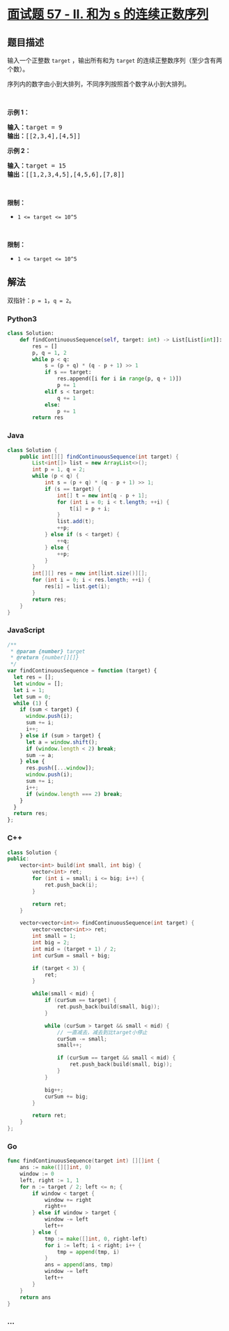# [面试题 57 - II. 和为 s 的连续正数序列](https://leetcode-cn.com/problems/he-wei-sde-lian-xu-zheng-shu-xu-lie-lcof/)

## 题目描述

<p>输入一个正整数 <code>target</code> ，输出所有和为 <code>target</code> 的连续正整数序列（至少含有两个数）。</p>

<p>序列内的数字由小到大排列，不同序列按照首个数字从小到大排列。</p>

<p>&nbsp;</p>

<p><strong>示例 1：</strong></p>

<pre><strong>输入：</strong>target = 9
<strong>输出：</strong>[[2,3,4],[4,5]]
</pre>

<p><strong>示例 2：</strong></p>

<pre><strong>输入：</strong>target = 15
<strong>输出：</strong>[[1,2,3,4,5],[4,5,6],[7,8]]
</pre>

<p>&nbsp;</p>

<p><strong>限制：</strong></p>

<ul>
	<li><code>1 &lt;= target &lt;= 10^5</code></li>
</ul>

<p>&nbsp;</p>

**限制：**

- `1 <= target <= 10^5`

## 解法

双指针：`p = 1`，`q = 2`。

<!-- tabs:start -->

### **Python3**

```python
class Solution:
    def findContinuousSequence(self, target: int) -> List[List[int]]:
        res = []
        p, q = 1, 2
        while p < q:
            s = (p + q) * (q - p + 1) >> 1
            if s == target:
                res.append([i for i in range(p, q + 1)])
                p += 1
            elif s < target:
                q += 1
            else:
                p += 1
        return res
```

### **Java**

```java
class Solution {
    public int[][] findContinuousSequence(int target) {
        List<int[]> list = new ArrayList<>();
        int p = 1, q = 2;
        while (p < q) {
            int s = (p + q) * (q - p + 1) >> 1;
            if (s == target) {
                int[] t = new int[q - p + 1];
                for (int i = 0; i < t.length; ++i) {
                    t[i] = p + i;
                }
                list.add(t);
                ++p;
            } else if (s < target) {
                ++q;
            } else {
                ++p;
            }
        }
        int[][] res = new int[list.size()][];
        for (int i = 0; i < res.length; ++i) {
            res[i] = list.get(i);
        }
        return res;
    }
}
```

### **JavaScript**

```js
/**
 * @param {number} target
 * @return {number[][]}
 */
var findContinuousSequence = function (target) {
  let res = [];
  let window = [];
  let i = 1;
  let sum = 0;
  while (1) {
    if (sum < target) {
      window.push(i);
      sum += i;
      i++;
    } else if (sum > target) {
      let a = window.shift();
      if (window.length < 2) break;
      sum -= a;
    } else {
      res.push([...window]);
      window.push(i);
      sum += i;
      i++;
      if (window.length === 2) break;
    }
  }
  return res;
};
```

### **C++**

```cpp
class Solution {
public:
    vector<int> build(int small, int big) {
        vector<int> ret;
        for (int i = small; i <= big; i++) {
            ret.push_back(i);
        }

        return ret;
    }

    vector<vector<int>> findContinuousSequence(int target) {
        vector<vector<int>> ret;
        int small = 1;
        int big = 2;
        int mid = (target + 1) / 2;
        int curSum = small + big;

        if (target < 3) {
            ret;
        }

        while(small < mid) {
            if (curSum == target) {
                ret.push_back(build(small, big));
            }

            while (curSum > target && small < mid) {
                // 一直减去，减去到比target小停止
                curSum -= small;
                small++;

                if (curSum == target && small < mid) {
                    ret.push_back(build(small, big));
                }
            }

            big++;
            curSum += big;
        }

        return ret;
    }
};
```

### **Go**

```go
func findContinuousSequence(target int) [][]int {
	ans := make([][]int, 0)
	window := 0
	left, right := 1, 1
	for n := target / 2; left <= n; {
		if window < target {
			window += right
			right++
		} else if window > target {
			window -= left
			left++
		} else {
			tmp := make([]int, 0, right-left)
			for i := left; i < right; i++ {
				tmp = append(tmp, i)
			}
			ans = append(ans, tmp)
			window -= left
			left++
		}
	}
	return ans
}
```

### **...**

```

```

<!-- tabs:end -->
